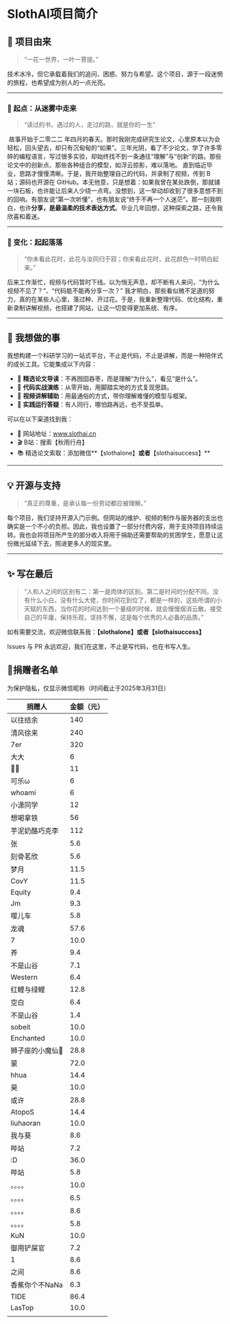 # SlothAI项目简介
## 🍃 项目由来

> “一花一世界，一叶一菩提。”

​        技术冰冷，但它承载着我们的追问、困惑、努力与希望。这个项目，源于一段迷惘的旅程，也希望成为别人的一点光亮。

------

### 🌿 起点：从迷雾中走来

> “读过的书，遇过的人，走过的路，就是你的一生”
>

​        故事开始于二零二二 年四月的春天。那时我刚完成研究生论文，心里原本以为会轻松，回头望去，却只有沉甸甸的“如果”。三年光阴，看了不少论文，学了许多零碎的编程语言，写过很多实验，却始终找不到一条通往“理解”与“创新”的路。那些论文中的创新点、那些各种组合的模型，如浮云掠影，难以落地。 直到临近毕业，思路才慢慢清晰。于是，我开始整理自己的代码，并录制了视频，传到 B 站；源码也开源在 GitHub。本无他意，只是想着：如果我曾在某处跌倒，那就铺一块石板，也许能让后来人少绕一点弯。没想到，这一举动却收到了很多意想不到的回响。有朋友说“第一次听懂”，也有朋友说“终于不再一个人迷茫”。那一刻我明白，也许**分享，是最温柔的技术表达方式**。毕业几年回想，这种探索之路，还令我欣喜和着迷。

------

### 🌸 变化：起起落落

> “你未看此花时，此花与汝同归于寂；你来看此花时，此花颜色一时明白起来。”
>

​        后来工作渐忙，视频与代码暂时下线。以为悄无声息，却不断有人来问，“为什么视频不见了？”、“代码能不能再分享一次？” 我才明白，那些看似微不足道的努力，真的在某些人心里，落过种、开过花。于是，我重新整理代码、优化结构，重新录制讲解视频，也搭建了网站，让这一切变得更加系统、有序。

------

## 🌱 我想做的事

​        我想构建一个科研学习的一站式平台，不止是代码，不止是讲解，而是一种陪伴式的成长工具。它能集成以下内容：

- 🧠 **精选论文导读**：不再囫囵吞枣，而是理解“为什么”，看见“是什么”。
- 🧰 **代码实战演练**：从零开始，用脚踏实地的方式复现思路。
- 🎥 **视频讲解辅助**：用最通俗的方式，带你理解难懂的模型与框架。
- 💬 **实践运行答疑**：有人同行，哪怕路再远，也不至孤单。

可以在以下渠道找到我：

- 📍 网站地址：www.slothai.cn
- 🎬 B站：搜索【秋雨行舟】
- 📚 精选论文索取：添加微信**【slothalone】**或者**【slothaisuccess】**

------

## 💡 开源与支持

> “真正的尊重，是承认每一份劳动都应被理解。” 

​        每个项目，我们坚持开源入门示例。但网站的维护、视频的制作与服务器的支出也确实是一个不小的负担。因此，我也设置了一部分付费内容，用于支持项目持续运转。我也会将项目所产生的部分收入将用于捐助还需要帮助的贫困学生，愿意让这份微光延续下去，照进更多人的现实里。

------

## ✨ 写在最后

> “人和人之间的区别有二：第一是肉体的区别。第二是时间的分配不同。没有什么小白，没有什么大佬，你时间花到位了，都是一样的，这些所谓的小天赋的东西，当你花的时间达到一个量级的时候，就会慢慢烟消云散。接受自己的平庸，保持乐观，坚持不懈，这是每个优秀的人必备的品质。”

如有需要交流，欢迎微信联系我：**【slothalone】**或者**【slothaisuccess】**

 Issues 与 PR 永远欢迎，我们在这里，不止是写代码，也在书写人生。



## 🌟捐赠者名单

为保护隐私，仅显示微信昵称（时间截止于2025年3月31日）

| 捐赠人   | 金额（元） |
| -------- | ---- |
| 以往结余 | 140  |
| 清风徐来 | 240  |
| 7er      | 320  |
|  大大    |  6  |
|🥺🥺     |  11 |
|可乐ω      |6    |
|whoami     |6    |
|小潇同学    |12   |
|想喝拿铁  | 56|
|芋泥奶酪巧克李 |112 |
|张 |5.6 |
|刻骨茗欣 |5.6 |
|梦月 |11.5 |
|CovY |11.5 |
|Equity | 9.4        |
| Jm              | 9.3        |
| 嘤儿车          | 5.8        |
| 龙魂            | 57.6       |
| 7               | 10.0       |
| 养              | 9.4        |
| 不是山谷        | 7.1        |
| Western         | 6.4        |
| 红鲤与绿鲤      | 12.8       |
| 空白            | 6.4        |
| 不是山谷        | 1.4        |
| sobeit          | 10.0       |
| Enchanted       | 10.0       |
| 狮子座的小魔仙👑 | 28.8       |
| 蒙              | 72.0       |
| hhua            | 14.4       |
| 昊              | 10.0       |
| 或许            | 28.8       |
| AtopoS          | 14.4       |
| liuhaoran       | 10.0       |
| 我与葵          | 8.6        |
| 哔站            | 7.2        |
| :D              | 36.0       |
| 哔站            | 5.8        |
| 。。。。        | 10.0       |
| 。。。。        | 6.5        |
| 。。。。        | 8.6        |
| 。。。。        | 5.8        |
| KuN             | 10.0       |
| 御用铲屎官      | 7.2        |
| 1               | 8.6        |
| 之间            | 8.6        |
| 香蕉你个不NaNa  | 6.3        |
| TIDE            | 86.4       |
| LasTop          | 10.0       |
|                 |            |



